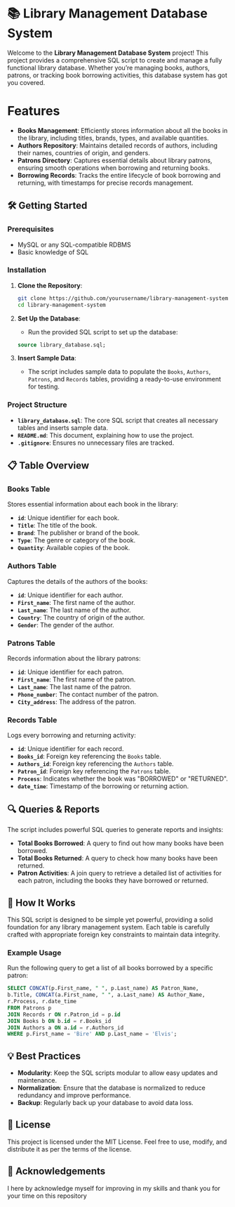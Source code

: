# 📚 Library Management Database System

Welcome to the **Library Management Database System** project! This project provides a comprehensive SQL script to create and manage a fully functional library database. Whether you’re managing books, authors, patrons, or tracking book borrowing activities, this database system has got you covered.

# Features

- **Books Management**: Efficiently stores information about all the books in the library, including titles, brands, types, and available quantities.
- **Authors Repository**: Maintains detailed records of authors, including their names, countries of origin, and genders.
- **Patrons Directory**: Captures essential details about library patrons, ensuring smooth operations when borrowing and returning books.
- **Borrowing Records**: Tracks the entire lifecycle of book borrowing and returning, with timestamps for precise records management.

## 🛠️ Getting Started

### Prerequisites

- MySQL or any SQL-compatible RDBMS
- Basic knowledge of SQL

### Installation

1. **Clone the Repository**:

   ```bash
   git clone https://github.com/yourusername/library-management-system.git
   cd library-management-system
   ```

2. **Set Up the Database**:

   - Run the provided SQL script to set up the database:

   ```sql
   source library_database.sql;
   ```

3. **Insert Sample Data**:

   - The script includes sample data to populate the `Books`, `Authors`, `Patrons`, and `Records` tables, providing a ready-to-use environment for testing.

### Project Structure

- **`library_database.sql`**: The core SQL script that creates all necessary tables and inserts sample data.
- **`README.md`**: This document, explaining how to use the project.
- **`.gitignore`**: Ensures no unnecessary files are tracked.

## 📋 Table Overview

### Books Table

Stores essential information about each book in the library:

- **`id`**: Unique identifier for each book.
- **`Title`**: The title of the book.
- **`Brand`**: The publisher or brand of the book.
- **`Type`**: The genre or category of the book.
- **`Quantity`**: Available copies of the book.

### Authors Table

Captures the details of the authors of the books:

- **`id`**: Unique identifier for each author.
- **`First_name`**: The first name of the author.
- **`Last_name`**: The last name of the author.
- **`Country`**: The country of origin of the author.
- **`Gender`**: The gender of the author.

### Patrons Table

Records information about the library patrons:

- **`id`**: Unique identifier for each patron.
- **`First_name`**: The first name of the patron.
- **`Last_name`**: The last name of the patron.
- **`Phone_number`**: The contact number of the patron.
- **`City_address`**: The address of the patron.

### Records Table

Logs every borrowing and returning activity:

- **`id`**: Unique identifier for each record.
- **`Books_id`**: Foreign key referencing the `Books` table.
- **`Authors_id`**: Foreign key referencing the `Authors` table.
- **`Patron_id`**: Foreign key referencing the `Patrons` table.
- **`Process`**: Indicates whether the book was "BORROWED" or "RETURNED".
- **`date_time`**: Timestamp of the borrowing or returning action.

## 🔍 Queries & Reports

The script includes powerful SQL queries to generate reports and insights:

- **Total Books Borrowed**: A query to find out how many books have been borrowed.
- **Total Books Returned**: A query to check how many books have been returned.
- **Patron Activities**: A join query to retrieve a detailed list of activities for each patron, including the books they have borrowed or returned.

## 🧩 How It Works

This SQL script is designed to be simple yet powerful, providing a solid foundation for any library management system. Each table is carefully crafted with appropriate foreign key constraints to maintain data integrity.

### Example Usage

Run the following query to get a list of all books borrowed by a specific patron:

```sql
SELECT CONCAT(p.First_name, " ", p.Last_name) AS Patron_Name, 
b.Title, CONCAT(a.First_name, " ", a.Last_name) AS Author_Name, 
r.Process, r.date_time
FROM Patrons p
JOIN Records r ON r.Patron_id = p.id
JOIN Books b ON b.id = r.Books_id
JOIN Authors a ON a.id = r.Authors_id
WHERE p.First_name = 'Bire' AND p.Last_name = 'Elvis';
```

## 💡 Best Practices

- **Modularity**: Keep the SQL scripts modular to allow easy updates and maintenance.
- **Normalization**: Ensure that the database is normalized to reduce redundancy and improve performance.
- **Backup**: Regularly back up your database to avoid data loss.

## 📝 License

This project is licensed under the MIT License. Feel free to use, modify, and distribute it as per the terms of the license.

## 🎉 Acknowledgements
I here by acknowledge myself for improving in my skills
and thank you for your time on this repository 
